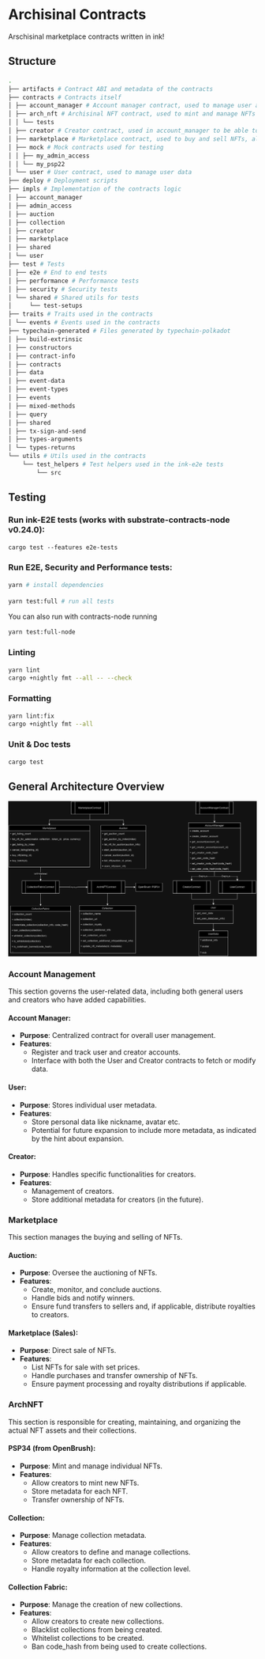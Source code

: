 # Archisinal Contracts

Arschisinal marketplace contracts written in ink!

## Structure

```bash
.
├── artifacts # Contract ABI and metadata of the contracts
├── contracts # Contracts itself
│ ├── account_manager # Account manager contract, used to manage user accounts
│ ├── arch_nft # Archisinal NFT contract, used to mint and manage NFTs
│ │ └── tests
│ ├── creator # Creator contract, used in account_manager to be able to create new creators
│ ├── marketplace # Marketplace contract, used to buy and sell NFTs, also contains the auction logic
│ ├── mock # Mock contracts used for testing
│ │ ├── my_admin_access
│ │ └── my_psp22
│ └── user # User contract, used to manage user data
├── deploy # Deployment scripts
├── impls # Implementation of the contracts logic
│ ├── account_manager
│ ├── admin_access
│ ├── auction
│ ├── collection
│ ├── creator
│ ├── marketplace
│ ├── shared
│ └── user
├── test # Tests
│ ├── e2e # End to end tests
│ ├── performance # Performance tests
│ ├── security # Security tests
│ └── shared # Shared utils for tests
│     └── test-setups
├── traits # Traits used in the contracts
│ └── events # Events used in the contracts
├── typechain-generated # Files generated by typechain-polkadot
│ ├── build-extrinsic
│ ├── constructors
│ ├── contract-info
│ ├── contracts
│ ├── data
│ ├── event-data
│ ├── event-types
│ ├── events
│ ├── mixed-methods
│ ├── query
│ ├── shared
│ ├── tx-sign-and-send
│ ├── types-arguments
│ └── types-returns
└── utils # Utils used in the contracts
    └── test_helpers # Test helpers used in the ink-e2e tests
        └── src
```

## Testing

### Run ink-E2E tests (works with substrate-contracts-node v0.24.0):

`cargo test --features e2e-tests`

### Run E2E, Security and Performance tests:

```bash
yarn # install dependencies

yarn test:full # run all tests
```

You can also run with contracts-node running

```bash
yarn test:full-node
```

### Linting

```bash
yarn lint
cargo +nightly fmt --all -- --check
```

### Formatting

```bash
yarn lint:fix
cargo +nightly fmt --all
```

### Unit & Doc tests

```bash
cargo test
```

## General Architecture Overview

![Contract Diagram](./imgs/ArchisinalContractsDiagram.png)

### Account Management

This section governs the user-related data, including both general users and creators who have added capabilities.

#### Account Manager:

- **Purpose**: Centralized contract for overall user management.
- **Features**:
    - Register and track user and creator accounts.
    - Interface with both the User and Creator contracts to fetch or modify data.

#### User:

- **Purpose**: Stores individual user metadata.
- **Features**:
    - Store personal data like nickname, avatar etc.
    - Potential for future expansion to include more metadata, as indicated by the hint about expansion.

#### Creator:

- **Purpose**: Handles specific functionalities for creators.
- **Features**:
    - Management of creators.
    - Store additional metadata for creators (in the future).

### Marketplace

This section manages the buying and selling of NFTs.

#### Auction:

- **Purpose**: Oversee the auctioning of NFTs.
- **Features**:
    - Create, monitor, and conclude auctions.
    - Handle bids and notify winners.
    - Ensure fund transfers to sellers and, if applicable, distribute royalties to creators.

#### Marketplace (Sales):

- **Purpose**: Direct sale of NFTs.
- **Features**:
    - List NFTs for sale with set prices.
    - Handle purchases and transfer ownership of NFTs.
    - Ensure payment processing and royalty distributions if applicable.

### ArchNFT

This section is responsible for creating, maintaining, and organizing the actual NFT assets and their collections.

#### PSP34 (from OpenBrush):

- **Purpose**: Mint and manage individual NFTs.
- **Features**:
    - Allow creators to mint new NFTs.
    - Store metadata for each NFT.
    - Transfer ownership of NFTs.

#### Collection:

- **Purpose**: Manage collection metadata.
- **Features**:
    - Allow creators to define and manage collections.
    - Store metadata for each collection.
    - Handle royalty information at the collection level.

#### Collection Fabric:

- **Purpose**: Manage the creation of new collections.
- **Features**:
    - Allow creators to create new collections.
    - Blacklist collections from being created.
    - Whitelist collections to be created.
    - Ban code_hash from being used to create collections.

